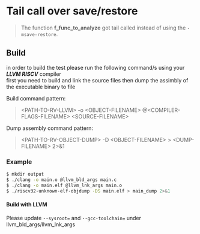 # Tail call over save/restore

> The function **f_func_to_analyze** got tail called instead of using the ```-msave-restore```.


## Build
in order to build the test please run the following command/s using your **_LLVM RISCV_** compiler<br/>
first you need to build and link the source files then dump the assimbly of the executable binary to file

Build command pattern:
> &lt;PATH-TO-RV-LLVM&gt; -o &lt;OBJECT-FILENAME&gt; @&lt;COMPILER-FLAGS-FILENAME&gt; &lt;SOURCE-FILENAME&gt;

Dump assembly command pattern:
> &lt;PATH-TO-RV-OBJECT-DUMP&gt; -D &lt;OBJECT-FILENAME&gt; &gt; &lt;DUMP-FILENAME&gt; 2&gt;&amp;1

### Example

```sh
$ mkdir output
$ ./clang -o main.o @llvm_bld_args main.c
$ ./clang -o main.elf @llvm_lnk_args main.o
$ ./riscv32-unknown-elf-objdump -DS main.elf > main_dump 2>&1
```

#### Build with LLVM
Please update ```--sysroot=``` and ```--gcc-toolchain=``` under llvm_bld_args/llvm_lnk_args
